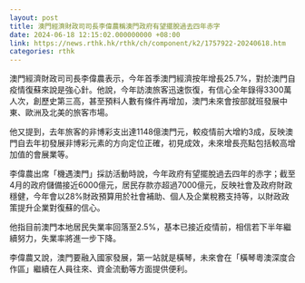 ```yaml
---
layout: post
title: 澳門經濟財政司司長李偉農稱澳門政府有望擺脫過去四年赤字
date: 2024-06-18 12:15:02.000000000 +08:00
link: https://news.rthk.hk/rthk/ch/component/k2/1757922-20240618.htm
categories: rthk
---
```


澳門經濟財政司司長李偉農表示，今年首季澳門經濟按年增長25.7%，對於澳門自疫情復蘇來說是強心針。他說，今年訪澳旅客迅速恢復，有信心全年錄得3300萬人次，創歷史第三高，甚至預料人數有條件再增加，澳門未來會按部就班發展中東、歐洲及北美的旅客市場。

他又提到，去年旅客的非博彩支出達1148億澳門元，較疫情前大增約3成，反映澳門自去年初發展非博彩元素的方向定位正確，初見成效，未來增長亮點包括較高增加值的會展業等。

李偉農出席「機遇澳門」採訪活動時說，今年政府有望擺脫過去四年的赤字；截至4月的政府儲備接近6000億元，居民存款亦超過7000億元，反映社會及政府財政穩健，今年會以28%財政預算用於社會補助、個人及企業稅務支持等，以財政政策提升企業對復蘇的信心。

他指目前澳門本地居民失業率回落至2.5%，基本已接近疫情前，相信若下半年繼續努力，失業率將進一步下降。

李偉農又說，澳門要融入國家發展，第一站就是橫琴，未來會在「橫琴粵澳深度合作區」繼續在人員往來、資金流動等方面提供便利。
